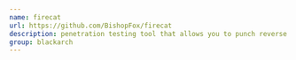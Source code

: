 ```yaml
---
name: firecat
url: https://github.com/BishopFox/firecat
description: penetration testing tool that allows you to punch reverse TCP tunnels out of a compromised network. URL : https://github.com/BishopFox/firecat Groups : blackarch blackarch-networking blackarch-tunnel
group: blackarch
---
```

